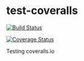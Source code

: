 # test-coveralls

[![Build Status](https://travis-ci.org/yafred/test-coveralls.svg?branch=master)](https://travis-ci.org/yafred/test-coveralls)

[![Coverage Status](https://coveralls.io/repos/github/yafred/test-coveralls/badge.svg?branch=master)](https://coveralls.io/github/yafred/test-coveralls?branch=master)


Testing coveralls.io
